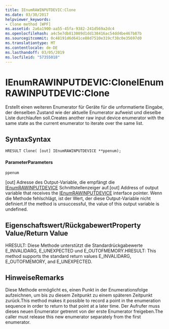 ```yaml
---
title: IEnumRAWINPUTDEVIC:Clone
ms.date: 03/30/2017
helpviewer_keywords:
- Clone method [WPF]
ms.assetid: 2a6a1900-aa55-45fa-9382-241d569a2dc4
ms.openlocfilehash: a4c5e7db813089d1dd138416ac54dd4be467b87b
ms.sourcegitcommit: 0c48191d6d641ce88d7510e319cf38c0e35697d0
ms.translationtype: MT
ms.contentlocale: de-DE
ms.lasthandoff: 03/05/2019
ms.locfileid: "57355018"
---
```

# <a name="ienumrawinputdevicclone"></a><span data-ttu-id="5735c-102">IEnumRAWINPUTDEVIC:Clone</span><span class="sxs-lookup"><span data-stu-id="5735c-102">IEnumRAWINPUTDEVIC:Clone</span></span>
<span data-ttu-id="5735c-103">Erstellt einen weiteren Enumerator für Geräte für die unformatierte Eingabe, der denselben Zustand wie der aktuelle Enumerator aufweist und dieselbe Liste durchlaufen soll.</span><span class="sxs-lookup"><span data-stu-id="5735c-103">Creates another raw input device enumerator with the same state as the current enumerator to iterate over the same list.</span></span>  
  
## <a name="syntax"></a><span data-ttu-id="5735c-104">Syntax</span><span class="sxs-lookup"><span data-stu-id="5735c-104">Syntax</span></span>  
  
```  
HRESULT Clone( [out] IEnumRAWINPUTDEVICE **ppenum);  
```  
  
#### <a name="parameters"></a><span data-ttu-id="5735c-105">Parameter</span><span class="sxs-lookup"><span data-stu-id="5735c-105">Parameters</span></span>  
 `ppenum`  
  
 <span data-ttu-id="5735c-106">[out] Adresse des Output-Variable, die empfängt die [IEnumRAWINPUTDEVICE](ienumrawinputdevice.md) Schnittstellenzeiger auf.</span><span class="sxs-lookup"><span data-stu-id="5735c-106">[out] Address of output variable that receives the [IEnumRAWINPUTDEVICE](ienumrawinputdevice.md) interface pointer.</span></span> <span data-ttu-id="5735c-107">Wenn die Methode fehlschlägt, ist der Wert, der diese Output-Variable nicht definiert.</span><span class="sxs-lookup"><span data-stu-id="5735c-107">If the method is unsuccessful, the value of this output variable is undefined.</span></span>  
  
## <a name="property-valuereturn-value"></a><span data-ttu-id="5735c-108">Eigenschaftswert/Rückgabewert</span><span class="sxs-lookup"><span data-stu-id="5735c-108">Property Value/Return Value</span></span>  
 <span data-ttu-id="5735c-109">HRESULT: Diese Methode unterstützt die Standardrückgabewerte E_INVALIDARG, E_UNEXPECTED und E_OUTOFMEMORY.</span><span class="sxs-lookup"><span data-stu-id="5735c-109">HRESULT: This method supports the standard return values E_INVALIDARG, E_OUTOFMEMORY, and E_UNEXPECTED.</span></span>  
  
## <a name="remarks"></a><span data-ttu-id="5735c-110">Hinweise</span><span class="sxs-lookup"><span data-stu-id="5735c-110">Remarks</span></span>  
 <span data-ttu-id="5735c-111">Diese Methode ermöglicht es, einen Punkt in der Enumerationsfolge aufzeichnen, um bis zu diesem Zeitpunkt zu einem späteren Zeitpunkt zurück.</span><span class="sxs-lookup"><span data-stu-id="5735c-111">This method makes it possible to record a point in the enumeration sequence in order to return to that point at a later time.</span></span> <span data-ttu-id="5735c-112">Der Aufrufer muss dieses neuen Enumerator getrennt von der erste Enumerator freigeben.</span><span class="sxs-lookup"><span data-stu-id="5735c-112">The caller must release this new enumerator separately from the first enumerator.</span></span>
